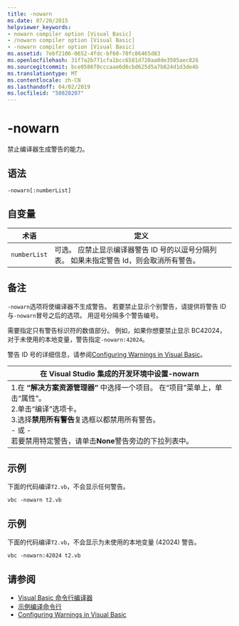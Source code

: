 ```yaml
---
title: -nowarn
ms.date: 07/20/2015
helpviewer_keywords:
- nowarn compiler option [Visual Basic]
- /nowarn compiler option [Visual Basic]
- -nowarn compiler option [Visual Basic]
ms.assetid: 7ebf2106-0652-4fdc-bf60-70fc86465d83
ms.openlocfilehash: 31f7a2b771cfa1bcc6581d720aa0de3505aec826
ms.sourcegitcommit: bce0586f0cccaae6d6cbd625d5a7b824d1d3de4b
ms.translationtype: MT
ms.contentlocale: zh-CN
ms.lasthandoff: 04/02/2019
ms.locfileid: "58828207"
---
```

# <a name="-nowarn"></a>-nowarn
禁止编译器生成警告的能力。  
  
## <a name="syntax"></a>语法  
  
```  
-nowarn[:numberList]  
```  
  
## <a name="arguments"></a>自变量  
  
|术语|定义|  
|---|---|  
|`numberList`|可选。 应禁止显示编译器警告 ID 号的以逗号分隔列表。 如果未指定警告 Id，则会取消所有警告。|  
  
## <a name="remarks"></a>备注  
 `-nowarn`选项将使编译器不生成警告。 若要禁止显示个别警告，请提供将警告 ID 与`-nowarn`冒号之后的选项。 用逗号分隔多个警告编号。  
  
 需要指定只有警告标识符的数值部分。 例如，如果你想要禁止显示 BC42024，对于未使用的本地变量，警告指定`-nowarn:42024`。  
  
 警告 ID 号的详细信息，请参阅[Configuring Warnings in Visual Basic](/visualstudio/ide/configuring-warnings-in-visual-basic)。  
  
|在 Visual Studio 集成的开发环境中设置-nowarn|  
|---|  
|1.在 **“解决方案资源管理器”** 中选择一个项目。 在“项目”菜单上，单击“属性”。 <br />2.单击“编译”选项卡。<br />3.选择**禁用所有警告**复选框以都禁用所有警告。<br />     - 或 -<br />     若要禁用特定警告，请单击**None**警告旁边的下拉列表中。|  
  
## <a name="example"></a>示例  
 下面的代码编译`T2.vb`，不会显示任何警告。  
  
```console
vbc -nowarn t2.vb  
```  
  
## <a name="example"></a>示例  
 下面的代码编译`T2.vb`，不会显示为未使用的本地变量 (42024) 警告。  
  
```console
vbc -nowarn:42024 t2.vb  
```  
  
## <a name="see-also"></a>请参阅

- [Visual Basic 命令行编译器](../../../visual-basic/reference/command-line-compiler/index.md)
- [示例编译命令行](../../../visual-basic/reference/command-line-compiler/sample-compilation-command-lines.md)
- [Configuring Warnings in Visual Basic](/visualstudio/ide/configuring-warnings-in-visual-basic)
